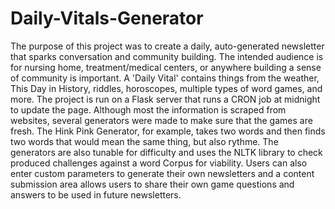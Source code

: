 # Daily-Vitals-Generator
The purpose of this project was to create a daily, auto-generated newsletter that sparks conversation and community building. The intended audience is for nursing home, treatment/medical centers, or anywhere building a sense of community is important. A 'Daily Vital' contains things from the weather, This Day in History, riddles, horoscopes, multiple types of word games, and more. The project is run on a Flask server that runs a CRON job at midnight to update the page. Although most the information is scraped from websites, several generators were made to make sure that the games are fresh. The Hink Pink Generator, for example, takes two words and then finds two words that would mean the same thing, but also rythme. The generators are also tunable for difficulty and uses the NLTK library to check produced challenges against a word Corpus for viability. Users can also enter custom parameters to generate their own newsletters and a content submission area allows users to share their own game questions and answers to be used in future newsletters.
